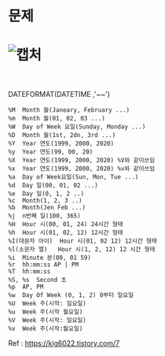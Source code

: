 문제
==
![캡처](https://user-images.githubusercontent.com/73854324/122639238-c135d500-d133-11eb-8ff8-b7a828ddbc0a.PNG)
<br><br>
==
DATEFORMAT(DATETIME ,'~~')   
   
```
%M	Month 월(Janeary, February ...)
%m	Month 월(01, 02, 03 ...)
%W	Day of Week 요일(Sunday, Monday ...)
%D	Month 월(1st, 2dn, 3rd ...)
%Y	Year 연도(1999, 2000, 2020)
%y	Year 연도(99, 00, 20)
%X	Year 연도(1999, 2000, 2020) %V와 같이쓰임
%x	Year 연도(1999, 2000, 2020) %v와 같이쓰임
%a	Day of Week요일(Sun, Mon, Tue ...)
%d	Day 일(00, 01, 02 ...)
%e	Day 일(0, 1, 2 ..)
%c	Month(1, 2, 3 ..)
%b	Month(Jen Feb ...)
%j	n번째 일(100, 365)
%H	Hour 시(00, 01, 24) 24시간 형태 
%h	Hour 시(01, 02, 12) 12시간 형태
%I(대문자 아이)	Hour 시(01, 02 12) 12시간 형태
%l(소문자 엘)	Hour 시(1, 2, 12) 12 시간 형태
%i	Minute 분(00, 01 59)
%r	hh:mm:ss AP | PM
%T	hh:mm:ss
%S, %s	Second 초
%p	AP, PM
%w	Day Of Week (0, 1, 2) 0부터 일요일
%U	Week 주(시작: 일요일)
%u	Week 주(시작 월요일)
%V	Week 주(시작: 일요일)
%v	Week 주(시작:월요일)
```
   
Ref : https://kig6022.tistory.com/7